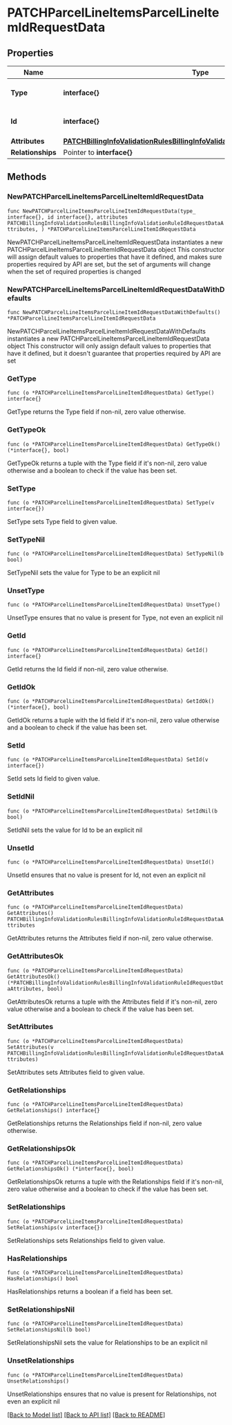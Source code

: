 # PATCHParcelLineItemsParcelLineItemIdRequestData

## Properties

Name | Type | Description | Notes
------------ | ------------- | ------------- | -------------
**Type** | **interface{}** | The resource&#39;s type | 
**Id** | **interface{}** | The resource&#39;s id | 
**Attributes** | [**PATCHBillingInfoValidationRulesBillingInfoValidationRuleIdRequestDataAttributes**](PATCHBillingInfoValidationRulesBillingInfoValidationRuleIdRequestDataAttributes.md) |  | 
**Relationships** | Pointer to **interface{}** |  | [optional] 

## Methods

### NewPATCHParcelLineItemsParcelLineItemIdRequestData

`func NewPATCHParcelLineItemsParcelLineItemIdRequestData(type_ interface{}, id interface{}, attributes PATCHBillingInfoValidationRulesBillingInfoValidationRuleIdRequestDataAttributes, ) *PATCHParcelLineItemsParcelLineItemIdRequestData`

NewPATCHParcelLineItemsParcelLineItemIdRequestData instantiates a new PATCHParcelLineItemsParcelLineItemIdRequestData object
This constructor will assign default values to properties that have it defined,
and makes sure properties required by API are set, but the set of arguments
will change when the set of required properties is changed

### NewPATCHParcelLineItemsParcelLineItemIdRequestDataWithDefaults

`func NewPATCHParcelLineItemsParcelLineItemIdRequestDataWithDefaults() *PATCHParcelLineItemsParcelLineItemIdRequestData`

NewPATCHParcelLineItemsParcelLineItemIdRequestDataWithDefaults instantiates a new PATCHParcelLineItemsParcelLineItemIdRequestData object
This constructor will only assign default values to properties that have it defined,
but it doesn't guarantee that properties required by API are set

### GetType

`func (o *PATCHParcelLineItemsParcelLineItemIdRequestData) GetType() interface{}`

GetType returns the Type field if non-nil, zero value otherwise.

### GetTypeOk

`func (o *PATCHParcelLineItemsParcelLineItemIdRequestData) GetTypeOk() (*interface{}, bool)`

GetTypeOk returns a tuple with the Type field if it's non-nil, zero value otherwise
and a boolean to check if the value has been set.

### SetType

`func (o *PATCHParcelLineItemsParcelLineItemIdRequestData) SetType(v interface{})`

SetType sets Type field to given value.


### SetTypeNil

`func (o *PATCHParcelLineItemsParcelLineItemIdRequestData) SetTypeNil(b bool)`

 SetTypeNil sets the value for Type to be an explicit nil

### UnsetType
`func (o *PATCHParcelLineItemsParcelLineItemIdRequestData) UnsetType()`

UnsetType ensures that no value is present for Type, not even an explicit nil
### GetId

`func (o *PATCHParcelLineItemsParcelLineItemIdRequestData) GetId() interface{}`

GetId returns the Id field if non-nil, zero value otherwise.

### GetIdOk

`func (o *PATCHParcelLineItemsParcelLineItemIdRequestData) GetIdOk() (*interface{}, bool)`

GetIdOk returns a tuple with the Id field if it's non-nil, zero value otherwise
and a boolean to check if the value has been set.

### SetId

`func (o *PATCHParcelLineItemsParcelLineItemIdRequestData) SetId(v interface{})`

SetId sets Id field to given value.


### SetIdNil

`func (o *PATCHParcelLineItemsParcelLineItemIdRequestData) SetIdNil(b bool)`

 SetIdNil sets the value for Id to be an explicit nil

### UnsetId
`func (o *PATCHParcelLineItemsParcelLineItemIdRequestData) UnsetId()`

UnsetId ensures that no value is present for Id, not even an explicit nil
### GetAttributes

`func (o *PATCHParcelLineItemsParcelLineItemIdRequestData) GetAttributes() PATCHBillingInfoValidationRulesBillingInfoValidationRuleIdRequestDataAttributes`

GetAttributes returns the Attributes field if non-nil, zero value otherwise.

### GetAttributesOk

`func (o *PATCHParcelLineItemsParcelLineItemIdRequestData) GetAttributesOk() (*PATCHBillingInfoValidationRulesBillingInfoValidationRuleIdRequestDataAttributes, bool)`

GetAttributesOk returns a tuple with the Attributes field if it's non-nil, zero value otherwise
and a boolean to check if the value has been set.

### SetAttributes

`func (o *PATCHParcelLineItemsParcelLineItemIdRequestData) SetAttributes(v PATCHBillingInfoValidationRulesBillingInfoValidationRuleIdRequestDataAttributes)`

SetAttributes sets Attributes field to given value.


### GetRelationships

`func (o *PATCHParcelLineItemsParcelLineItemIdRequestData) GetRelationships() interface{}`

GetRelationships returns the Relationships field if non-nil, zero value otherwise.

### GetRelationshipsOk

`func (o *PATCHParcelLineItemsParcelLineItemIdRequestData) GetRelationshipsOk() (*interface{}, bool)`

GetRelationshipsOk returns a tuple with the Relationships field if it's non-nil, zero value otherwise
and a boolean to check if the value has been set.

### SetRelationships

`func (o *PATCHParcelLineItemsParcelLineItemIdRequestData) SetRelationships(v interface{})`

SetRelationships sets Relationships field to given value.

### HasRelationships

`func (o *PATCHParcelLineItemsParcelLineItemIdRequestData) HasRelationships() bool`

HasRelationships returns a boolean if a field has been set.

### SetRelationshipsNil

`func (o *PATCHParcelLineItemsParcelLineItemIdRequestData) SetRelationshipsNil(b bool)`

 SetRelationshipsNil sets the value for Relationships to be an explicit nil

### UnsetRelationships
`func (o *PATCHParcelLineItemsParcelLineItemIdRequestData) UnsetRelationships()`

UnsetRelationships ensures that no value is present for Relationships, not even an explicit nil

[[Back to Model list]](../README.md#documentation-for-models) [[Back to API list]](../README.md#documentation-for-api-endpoints) [[Back to README]](../README.md)


